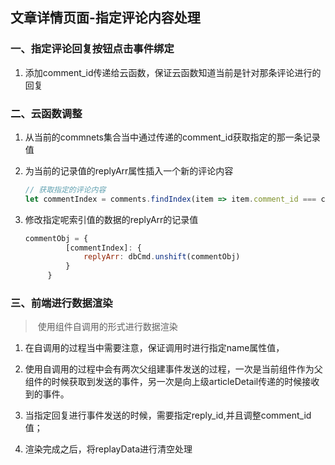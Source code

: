 ## 文章详情页面-指定评论内容处理



### 一、指定评论回复按钮点击事件绑定

1. 添加comment_id传递给云函数，保证云函数知道当前是针对那条评论进行的回复

### 二、云函数调整

1. ​	从当前的commnets集合当中通过传递的comment_id获取指定的那一条记录值

2. 为当前的记录值的replyArr属性插入一个新的评论内容

   ```js
   // 获取指定的评论内容
   let commentIndex = comments.findIndex(item => item.comment_id === comment_id)
   ```

3. 修改指定呢索引值的数据的replyArr的记录值

   ```js
   commentObj = {
   			[commentIndex]: {
   				replyArr: dbCmd.unshift(commentObj)
   			}
   		}
   ```

### 三、前端进行数据渲染

> ​	使用组件自调用的形式进行数据渲染

1. ​	在自调用的过程当中需要注意，保证调用时进行指定name属性值，

2. 使用自调用的过程中会有两次父组建事件发送的过程，一次是当前组件作为父组件的时候获取到发送的事件，另一次是向上级articleDetail传递的时候接收到的事件。

3. 当指定回复进行事件发送的时候，需要指定reply_id,并且调整comment_id值；

4. 渲染完成之后，将replayData进行清空处理
